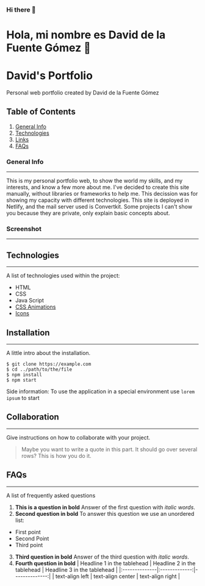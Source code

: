 ### Hi there 👋

# Hola, mi nombre es David de la Fuente Gómez 👋

<!--
**david-delafuente/david-delafuente** is a ✨ _special_ ✨ repository because its `README.md` (this file) appears on your GitHub profile.

Here are some ideas to get you started:

- 🔭 I’m currently working on ...
- 🌱 I’m currently learning ...
- 👯 I’m looking to collaborate on ...
- 🤔 I’m looking for help with ...
- 💬 Ask me about ...
- 📫 How to reach me: ...
- 😄 Pronouns: ...
- ⚡ Fun fact: ...
-->

# David's Portfolio
Personal web portfolio created by David de la Fuente Gómez

## Table of Contents
1. [General Info](#general-info)
2. [Technologies](#technologies)
3. [Links](#links)
4. [FAQs](#faqs)
   
### General Info
***
This is my personal portfolio web, to show the world my skills, and my interests, and know a few more about me.
I've decided to create this site manually, without libraries or frameworks to help me. This decission was for showing my capacity with different technologies.
This site is deployed in Netlify, and the mail server used is Convertkit.
Some projects I can't show you because they are private, only explain basic concepts about.

### Screenshot
***
<!-- Example to insert images
![Image text](https://www.seiu1000.org/sites/main/files/main-images/camera_lense_0.jpeg)
-->

## Technologies
***
A list of technologies used within the project:
<!-- Example link
* [HTML](https://example.com): Version 12.3 
-->
* HTML
* CSS
* Java Script
* [CSS Animations](https://animate.style)
* [Icons](https://ionic.io/ionicons)
  
## Installation
***
A little intro about the installation. 
```
$ git clone https://example.com
$ cd ../path/to/the/file
$ npm install
$ npm start
```
Side information: To use the application in a special environment use ```lorem ipsum``` to start
## Collaboration
***
Give instructions on how to collaborate with your project.
> Maybe you want to write a quote in this part. 
> It should go over several rows?
> This is how you do it.
## FAQs
***
A list of frequently asked questions
1. **This is a question in bold**
Answer of the first question with _italic words_. 
2. __Second question in bold__ 
To answer this question we use an unordered list:
* First point
* Second Point
* Third point
3. **Third question in bold**
Answer of the third question with *italic words*.
4. **Fourth question in bold**
| Headline 1 in the tablehead | Headline 2 in the tablehead | Headline 3 in the tablehead |
|:--------------|:-------------:|--------------:|
| text-align left | text-align center | text-align right |
